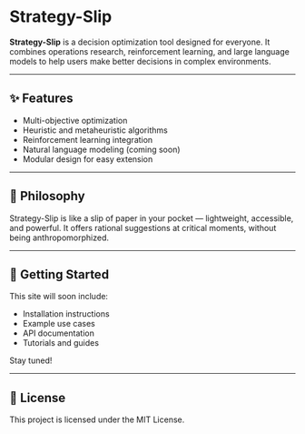 
# Strategy-Slip

**Strategy-Slip** is a decision optimization tool designed for everyone. It combines operations research, reinforcement learning, and large language models to help users make better decisions in complex environments.

---

## ✨ Features

- Multi-objective optimization
- Heuristic and metaheuristic algorithms
- Reinforcement learning integration
- Natural language modeling (coming soon)
- Modular design for easy extension

---

## 🧭 Philosophy

Strategy-Slip is like a slip of paper in your pocket — lightweight, accessible, and powerful. It offers rational suggestions at critical moments, without being anthropomorphized.

---

## 🚀 Getting Started

This site will soon include:

- Installation instructions
- Example use cases
- API documentation
- Tutorials and guides

Stay tuned!

---

## 📄 License

This project is licensed under the MIT License.
